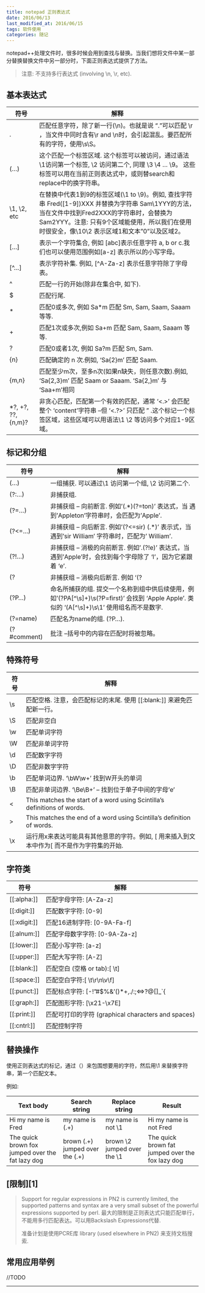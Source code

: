 ```yaml
---
title: notepad 正则表达式
date: 2016/06/13
last_modified_at: 2016/06/15
tags: 软件使用
categories: 随记
---
```


notepad++处理文件时，很多时候会用到查找与替换。当我们想将文件中某一部分替换替换文件中另一部分时，下面正则表达式提供了方法。

>   注意: 不支持多行表达式 (involving \n, \r, etc).

## 基本表达式

| 符号               | 解释                                                                                                                                                                                                                                           |
| ------------------ | ---------------------------------------------------------------------------------------------------------------------------------------------------------------------------------------------------------------------------------------------- |
| .                  | 匹配任意字符，除了新一行(\n)。也就是说 “.”可以匹配 \r ，当文件中同时含有\r and \n时，会引起混乱。要匹配所有的字符，使用\s\S。                                                                                                                  |
| (…)                | 这个匹配一个标签区域. 这个标签可以被访问，通过语法 \1访问第一个标签, \2 访问第二个, 同理 \3 \4 … \9。 这些标签可以用在当前正则表达式中，或则替search和replace中的换字符串。                                                                    |
| \1, \2, etc        | 在替换中代表1到9的标签区域(\1 to \9)。例如, 查找字符串 Fred([1-9])XXX 并替换为字符串 Sam\1YYY的方法，当在文件中找到Fred2XXX的字符串时，会替换为Sam2YYY。注意: 只有9个区域能使用，所以我们在使用时很安全，像\10\2 表示区域1和文本”0”以及区域2。 |
| […]                | 表示一个字符集合, 例如 [abc]表示任意字符 a, b or c.我们也可以使用范围例如[a-z] 表示所以的小写字母。                                                                                                                                            |
| [^…]               | 表示字符补集. 例如, [^A-Za-z] 表示任意字符除了字母表。                                                                                                                                                                                         |
| ^                  | 匹配一行的开始(除非在集合中, 如下).                                                                                                                                                                                                            |
| $                  | 匹配行尾.                                                                                                                                                                                                                                      |
| *                  | 匹配0或多次, 例如 Sa*m 匹配 Sm, Sam, Saam, Saaam 等等.                                                                                                                                                                                         |
| +                  | 匹配1次或多次,例如 Sa+m 匹配 Sam, Saam, Saaam 等等.                                                                                                                                                                                            |
| ?                  | 匹配0或者1次, 例如 Sa?m 匹配 Sm, Sam.                                                                                                                                                                                                          |
| {n}                | 匹配确定的 n 次.例如, ‘Sa{2}m’ 匹配 Saam.                                                                                                                                                                                                      |
| {m,n}              | 匹配至少m次，至多n次(如果n缺失，则任意次数).例如, ‘Sa{2,3}m’ 匹配 Saam or Saaam. ‘Sa{2,}m’ 与 ‘Saa+m’相同                                                                                                                                      |
| *?, +?, ??, {n,m}? | 非贪心匹配，匹配第一个有效的匹配，通常 ‘<.>’ 会匹配整个 ‘content’字符串 –但 ‘<.?>’ 只匹配 ” .这个标记一个标签区域，这些区域可以用语法\1 \2 等访问多个对应1-9区域。                                                                             |

## 标记和分组

| 符号        | 解释                                                                                                                                         |
| ----------- | -------------------------------------------------------------------------------------------------------------------------------------------- |
| (…)         | 一组捕获. 可以通过\1 访问第一个组, \2 访问第二个.                                                                                            |
| (?:…)       | 非捕获组.                                                                                                                                    |
| (?=…)       | 非捕获组 – 向前断言. 例如’(.*)(?=ton)’ 表达式，当 遇到’Appleton’字符串时，会匹配为’Apple’.                                                   |
| (?<=…)      | 非捕获组 – 向后断言. 例如’(?<=sir) (.*)’ 表示式，当遇到’sir William’ 字符串时，匹配为’ William’.                                             |
| (?!…)       | 非捕获组 – 消极的向前断言. 例如’.(?!e)’ 表达式，当遇到’Apple’时，会找到每个字母除了 ‘l’，因为它紧跟着 ‘e’.                                   |
| (?          | 非捕获组 – 消极向后断言. 例如 ‘(?                                                                                                            |
| (?P…)       | 命名所捕获的组. 提交一个名称到组中供后续使用，例如’(?PA[^\s]+)\s(?P=first)’ 会找到 ‘Apple Apple’. 类似的 ‘(A[^\s]+)\s\1’ 使用组名而不是数字. |
| (?=name)    | 匹配名为name的组. (?P…).                                                                                                                     |
| (?#comment) | 批注 –括号中的内容在匹配时将被忽略。                                                                                                         |

## 特殊符号

| 符号 | 解释                                                                                       |
| ---- | ------------------------------------------------------------------------------------------ |
| \s   | 匹配空格. 注意，会匹配标记的末尾. 使用 [[:blank:]] 来避免匹配新一行。                      |
| \S   | 匹配非空白                                                                                 |
| \w   | 匹配单词字符                                                                               |
| \W   | 匹配非单词字符                                                                             |
| \d   | 匹配数字字符                                                                               |
| \D   | 匹配非数字字符                                                                             |
| \b   | 匹配单词边界. ‘\bW\w+’ 找到W开头的单词                                                     |
| \B   | 匹配非单词边界. ‘\Be\B+’ – 找到位于单子中间的字母’e’                                       |
| \<   | This matches the start of a word using Scintilla’s definitions of words.                   |
| >    | This matches the end of a word using Scintilla’s definition of words.                      |
| \x   | 运行用x来表达可能具有其他意思的字符。例如, [ 用来插入到文本中作为[ 而不是作为字符集的开始. |

## 字符类

| 符号         | 解释                                               |
| ------------ | -------------------------------------------------- |
| [[:alpha:]]  | 匹配字母字符: [A-Za-z]                             |
| [[:digit:]]  | 匹配数字字符: [0-9]                                |
| [[:xdigit:]] | 匹配16进制字符: [0-9A-Fa-f]                        |
| [[:alnum:]]  | 匹配字母数字字符: [0-9A-Za-z]                      |
| [[:lower:]]  | 匹配小写字符: [a-z]                                |
| [[:upper:]]  | 匹配大写字符: [A-Z]                                |
| [[:blank:]]  | 匹配空白 (空格 or tab):[ \t]                       |
| [[:space:]]  | 匹配空白字符:[ \t\r\n\v\f]                         |
| [[:punct:]]  | 匹配标点字符: [-!”#$%&’()*+,./:;<=>?@[]_`{         |
| [[:graph:]]  | 匹配图形字符: [\x21-\x7E]                          |
| [[:print:]]  | 匹配可打印的字符 (graphical characters and spaces) |
| [[:cntrl:]]  | 匹配控制字符                                       |

## 替换操作

使用正则表达式的标记，通过（）来包围想要用的字符，然后用\1 来替换字符串，第一个匹配文本。

例如:

| Text body                                        | Search string                   | Replace string              | Result                                           |
| ------------------------------------------------ | ------------------------------- | --------------------------- | ------------------------------------------------ |
| Hi my name is Fred                               | my name is (.+)                 | my name is not \1           | Hi my name is not Fred                           |
| The quick brown fox jumped over the fat lazy dog | brown (.+) jumped over the (.+) | brown \2 jumped over the \1 | The quick brown fat jumped over the fox lazy dog |

## [限制][1]

>   Support for regular expressions in PN2 is currently limited, the supported patterns and syntax are a very small subset of the powerful expressions supported by perl. 最大的限制是正则表达式只能匹配单行，不能用多行匹配表达。可以用Backslash Expressions代替.
>
>   准备计划是使用PCRE库 library (used elsewhere in PN2) 来支持文档搜索.

## 常用应用举例

//TODO

------

[^1]: http://www.pnotepad.org/docs/search/regular_expressions/

[^2]: https://www.cnblogs.com/deerchao/archive/2006/08/24/zhengzhe30fengzhongjiaocheng.html
